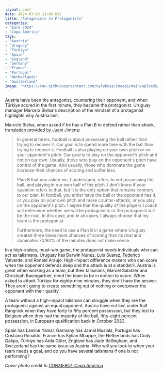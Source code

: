 ```yaml
---
layout: post
date: 2024-07-03 11:00 UTC
title: "Antagonists to Protagonists"
categories:
- "Euro 2024"
- "Copa America"
tags:
- "Austria"
- "Uruguay"
- "Türkiye"
- "Spain"
- "England"
- "Germany"
- "France"
- "Portugal"
- "Netherlands"
- "Switzerland"
image: "https://raw.githubusercontent.com/kyleboas/images/main/uploads/2024/07/03/Image-03Jul2024_11:21:37.png"
---
```


Austria have been the antagonist, countering their opponent, and when Türkiye scored in the first minute, they became the protagonist. Uruguay manager Marcelo Bielsa's description of the mindset of a protagonist highlights why Austria lost.

<!---more--->

Marcelo Bielsa, when asked if he has a Plan B to defend rather than attack, [translation provided by Juani Jimena](https://x.com/jimenajuani/status/1807028069846122665?s=46&t=EwWKBMyY400eGGXYwoRkiw):

> In general terms, football is about possessing the ball rather than trying to recover it. Our goal is to spend more time with the ball than trying to recover it. Football is also playing on your own pitch or on your opponent's pitch. Our goal is to play on the opponent's pitch and not on our own. Usually, those who play on the opponent's pitch have control of the game. And usually, those who dominate the game increase their chances of scoring and suffer less. 
> 
> Plan B that you asked me, I understand, refers to not possessing the ball, and playing in our own half of the pitch. I don't know if your question refers to that, but it is the only option that remains contrary to our plan. In football, you either have the ball or the opponent has it, or you play on your own pitch and make counter-attacks, or you play on the opponent's pitch. I aspire that the quality of the players I coach will determine whether we will be protagonists or the protagonist will be the rival. In this case, and in all cases, I always choose that my team is the protagonist. 
> 
> Furthermore, the need to use a Plan B in a game where Uruguay created three times more chances of scoring than its rival and dominates 70/80% of the minutes does not make sense.

In a high-stakes, must-win game, the protagonist needs individuals who can act as talismans. Uruguay has Darwin Nunez, Luis Suarez, Federico Valverde, and Ronald Araujo. High-impact difference makers who can score when the opponent defends deep and the attack is at a standstill. Austria is great when working as a team, but their talismans, Marcel Sabitzer and Christoph Baumgartner, need the team to be in motion to score. When asked to attack Türkiye for eighty-nine minutes, they don't have the answer. They aren't going to create something out of nothing or overpower the opponent with their quality.

A team without a high-impact talisman can struggle when they are the protagonist against an equal opponent. Austria have not lost under Ralf Rangnick when they have forty to fifty percent possession, but they lost to Belgium when they had the majority of the ball, fifty-eight percent possession, in European qualification back in October 2023. 

Spain has Lamine Yamal, Germany has Jamal Musiala, Portugal has Cristiano Ronaldo, France has Kylian Mbappe, the Netherlands has Cody Gakpo, Türkiye has Arda Güler, England has Jude Bellingham, and Switzerland has the same issue as Austria. Who will you look to when your team needs a goal, and do you have several talismans if one is not performing? 

*Cover photo credit to [CONMEBOL Copa América](https://x.com/copaamerica_eng/status/1806522075995164765?s=46&t=EwWKBMyY400eGGXYwoRkiw)* 